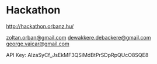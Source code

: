 # Hackathon

http://hackathon.orbanz.hu/

zoltan.orban@gmail.com
dewakkere.debackere@gmail.com
george.vaicar@gmail.com

API Key: AIzaSyCf_JsEkMF3QSiMdBtPrSDpRpQUcO8SQE8
